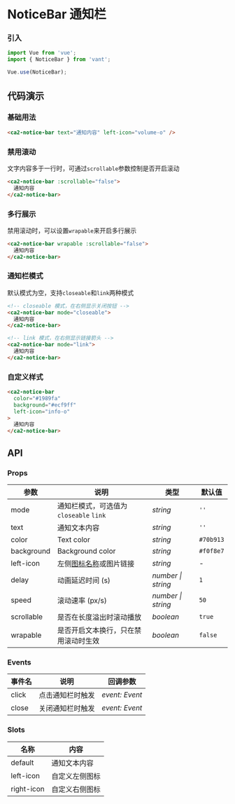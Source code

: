 # NoticeBar 通知栏

### 引入

```js
import Vue from 'vue';
import { NoticeBar } from 'vant';

Vue.use(NoticeBar);
```

## 代码演示

### 基础用法

```html
<ca2-notice-bar text="通知内容" left-icon="volume-o" />
```

### 禁用滚动

文字内容多于一行时，可通过`scrollable`参数控制是否开启滚动

```html
<ca2-notice-bar :scrollable="false">
  通知内容
</ca2-notice-bar>
```

### 多行展示

禁用滚动时，可以设置`wrapable`来开启多行展示

```html
<ca2-notice-bar wrapable :scrollable="false">
  通知内容
</ca2-notice-bar>
```

### 通知栏模式

默认模式为空，支持`closeable`和`link`两种模式

```html
<!-- closeable 模式，在右侧显示关闭按钮 -->
<ca2-notice-bar mode="closeable">
  通知内容
</ca2-notice-bar>

<!-- link 模式，在右侧显示链接箭头 -->
<ca2-notice-bar mode="link">
  通知内容
</ca2-notice-bar>
```

### 自定义样式

```html
<ca2-notice-bar
  color="#1989fa"
  background="#ecf9ff"
  left-icon="info-o"
>
  通知内容
</ca2-notice-bar>
```

## API

### Props

| 参数 | 说明 | 类型 | 默认值 |
|------|------|------|------|
| mode | 通知栏模式，可选值为 `closeable` `link` | *string* | `''` |
| text | 通知文本内容 | *string* | `''` |
| color | Text color | *string* | `#70b913` |
| background | Background color | *string* | `#f0f8e7` |
| left-icon | 左侧[图标名称](#/zh-CN/icon)或图片链接 | *string* | - |
| delay | 动画延迟时间 (s) | *number \| string* | `1` |
| speed | 滚动速率 (px/s) | *number \| string* | `50` |
| scrollable | 是否在长度溢出时滚动播放 | *boolean* | `true` |
| wrapable | 是否开启文本换行，只在禁用滚动时生效 | *boolean* | `false` |

### Events

| 事件名 | 说明 | 回调参数 |
|------|------|------|
| click | 点击通知栏时触发 | *event: Event* |
| close | 关闭通知栏时触发 | *event: Event* |

### Slots

| 名称 | 内容 |
|------|------|
| default | 通知文本内容 |
| left-icon | 自定义左侧图标 |
| right-icon | 自定义右侧图标 |
